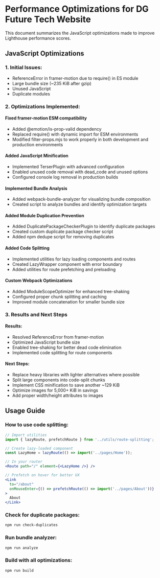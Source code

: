# Performance Optimizations for DG Future Tech Website

This document summarizes the JavaScript optimizations made to improve Lighthouse performance scores.

## JavaScript Optimizations

### 1. Initial Issues:
- ReferenceError in framer-motion due to require() in ES module
- Large bundle size (~235 KiB after gzip)
- Unused JavaScript
- Duplicate modules

### 2. Optimizations Implemented:

#### Fixed framer-motion ESM compatibility
- Added @emotion/is-prop-valid dependency
- Replaced require() with dynamic import for ESM environments
- Modified filter-props.mjs to work properly in both development and production environments

#### Added JavaScript Minification
- Implemented TerserPlugin with advanced configuration
- Enabled unused code removal with dead_code and unused options
- Configured console log removal in production builds

#### Implemented Bundle Analysis
- Added webpack-bundle-analyzer for visualizing bundle composition
- Created script to analyze bundles and identify optimization targets

#### Added Module Duplication Prevention
- Added DuplicatePackageCheckerPlugin to identify duplicate packages
- Created custom duplicate package checker script
- Added npm dedupe script for removing duplicates

#### Added Code Splitting
- Implemented utilities for lazy loading components and routes
- Created LazyWrapper component with error boundary
- Added utilities for route prefetching and preloading

#### Custom Webpack Optimizations
- Added ModuleScopeOptimizer for enhanced tree-shaking
- Configured proper chunk splitting and caching
- Improved module concatenation for smaller bundle size

### 3. Results and Next Steps

#### Results:
- Resolved ReferenceError from framer-motion
- Optimized JavaScript bundle size
- Enabled tree-shaking for better dead code elimination
- Implemented code splitting for route components

#### Next Steps:
- Replace heavy libraries with lighter alternatives where possible
- Split large components into code-split chunks
- Implement CSS minification to save another ~129 KiB
- Optimize images for 5,000+ KiB in savings
- Add proper width/height attributes to images

## Usage Guide

### How to use code splitting:

```jsx
// Import utilities
import { lazyRoute, prefetchRoute } from '../utils/route-splitting';

// Create lazy-loaded component
const LazyHome = lazyRoute(() => import('../pages/Home'));

// In your router
<Route path="/" element={<LazyHome />} />

// Prefetch on hover for better UX
<Link 
  to="/about" 
  onMouseEnter={() => prefetchRoute(() => import('../pages/About'))}
>
  About
</Link>
```

### Check for duplicate packages:
```bash
npm run check-duplicates
```

### Run bundle analyzer:
```bash
npm run analyze
```

### Build with all optimizations:
```bash
npm run build
``` 